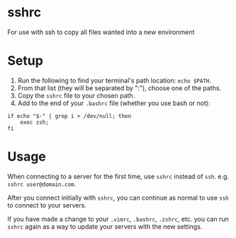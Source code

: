 sshrc
=====

For use with ssh to copy all files wanted into a new environment

Setup
=====

1. Run the following to find your terminal's path location: ```echo $PATH```.
2. From that list (they will be separated by ":"), choose one of the paths.
3. Copy the ```sshrc``` file to your chosen path.
4. Add to the end of your ```.bashrc``` file (whether you use bash or not):
```
if echo "$-" | grep i > /dev/null; then
    exec zsh;
fi
```

Usage
=====

When connecting to a server for the first time, use ```sshrc``` instead of ```ssh```.
e.g. ```sshrc user@domain.com```.

After you connect initially with ```sshrc```, you can continue as normal to use ```ssh``` to connect to your servers.

If you have made a change to your ```.vimrc```, ```.bashrc```, ```.zshrc```, etc. you can run ```sshrc``` again as a way to update your servers with the new settings.

